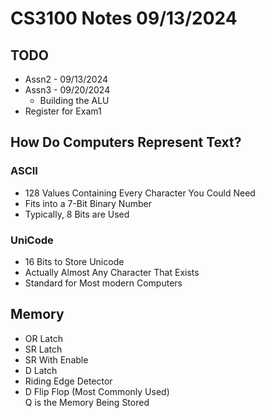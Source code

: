 # CS3100 Notes 09/13/2024

## TODO 
- Assn2 - 09/13/2024
- Assn3 - 09/20/2024
  - Building the ALU
- Register for Exam1

## How Do Computers Represent Text?
### ASCII
- 128 Values Containing Every Character You Could Need
- Fits into a 7-Bit Binary Number
- Typically, 8 Bits are Used

### UniCode
- 16 Bits to Store Unicode
- Actually Almost Any Character That Exists
- Standard for Most modern Computers

## Memory
- OR Latch
- SR Latch
- SR With Enable
- D Latch
- Riding Edge Detector
- D Flip Flop (Most Commonly Used) \
Q is the Memory Being Stored

